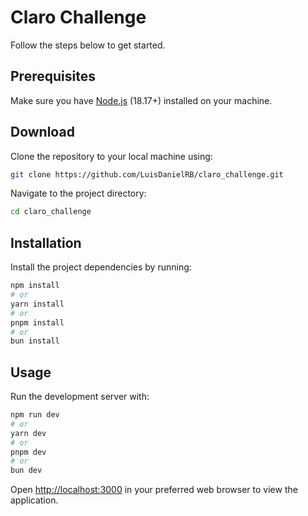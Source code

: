 # Claro Challenge

Follow the steps below to get started.

## Prerequisites

Make sure you have [Node.js](https://nodejs.org/) (18.17+) installed on your machine.

## Download

Clone the repository to your local machine using:

```bash
git clone https://github.com/LuisDanielRB/claro_challenge.git
```

Navigate to the project directory:

```bash
cd claro_challenge
```

## Installation

Install the project dependencies by running:

```bash
npm install
# or
yarn install
# or
pnpm install
# or
bun install
```

## Usage

Run the development server with:

```bash
npm run dev
# or
yarn dev
# or
pnpm dev
# or
bun dev
```

Open [http://localhost:3000](http://localhost:3000) in your preferred web browser to view the application.

